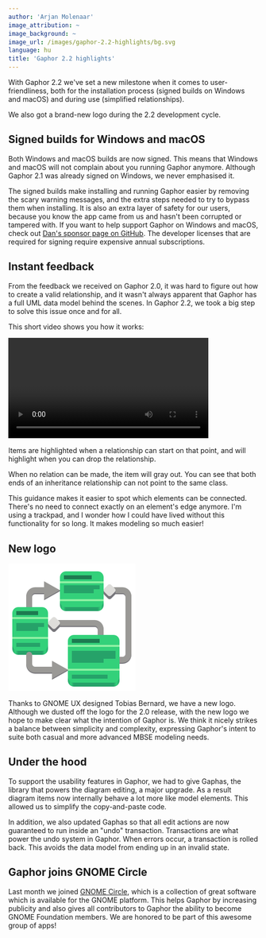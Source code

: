 ```yaml
---
author: 'Arjan Molenaar'
image_attribution: ~
image_background: ~
image_url: /images/gaphor-2.2-highlights/bg.svg
language: hu
title: 'Gaphor 2.2 highlights'
---
```


With Gaphor 2.2 we've set a new milestone when it comes to
user-friendliness, both for the installation process (signed builds on
Windows and macOS) and during use (simplified relationships).

We also got a brand-new logo during the 2.2 development cycle.

<!--break-->

## Signed builds for Windows and macOS

Both Windows and macOS builds are now signed. This means that Windows and
macOS will not complain about you running Gaphor anymore. Although Gaphor
2.1 was already signed on Windows, we never emphasised it.

The signed builds make installing and running Gaphor easier by removing the
scary warning messages, and the extra steps needed to try to bypass them
when installing. It is also an extra layer of safety for our users, because
you know the app came from us and hasn't been corrupted or tampered with. If
you want to help support Gaphor on Windows and macOS, check out [Dan's
sponsor page on GitHub](https://github.com/sponsors/danyeaw). The developer
licenses that are required for signing require expensive annual
subscriptions.

## Instant feedback

From the feedback we received on Gaphor 2.0, it was hard to figure out how
to create a valid relationship, and it wasn't always apparent that Gaphor
has a full UML data model behind the scenes. In Gaphor 2.2, we took a big
step to solve this issue once and for all.

This short video shows you how it works:

<video controls width="80%">
 <source src="/images/gaphor-2.2-highlights/user-friendly.webm" type="video/webm">
</video>

Items are highlighted when a relationship can start on that point, and will
highlight when you can drop the relationship.

When no relation can be made, the item will gray out. You can see that both
ends of an inheritance relationship can not point to the same class.

This guidance makes it easier to spot which elements can be
connected. There's no need to connect exactly on an element's edge
anymore. I'm using a trackpad, and I wonder how I could have lived without
this functionality for so long. It makes modeling so much easier!


## New logo

![Gaphor 2.2 logo](/images/gaphor-2.2-highlights/gaphor.svg)

Thanks to GNOME UX designed Tobias Bernard, we have a new logo. Although we
dusted off the logo for the 2.0 release, with the new logo we hope to make
clear what the intention of Gaphor is. We think it nicely strikes a balance
between simplicity and complexity, expressing Gaphor's intent to suite both
casual and more advanced MBSE modeling needs.

## Under the hood

To support the usability features in Gaphor, we had to give Gaphas, the
library that powers the diagram editing, a major upgrade. As a result
diagram items now internally behave a lot more like model elements. This
allowed us to simplify the copy-and-paste code.

In addition, we also updated Gaphas so that all edit actions are now
guaranteed to run inside an "undo" transaction. Transactions are what power
the undo system in Gaphor. When errors occur, a transaction is rolled
back. This avoids the data model from ending up in an invalid state.

## Gaphor joins GNOME Circle

Last month we joined [GNOME Circle](https://circle.gnome.org), which is a
collection of great software which is available for the GNOME platform. This
helps Gaphor by increasing publicity and also gives all contributors to
Gaphor the ability to become GNOME Foundation members. We are honored to be
part of this awesome group of apps!
